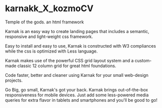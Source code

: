 # karnakk_X_kozmoCV
Temple of the gods. an html framework


Karnak is an easy way to create landing pages that includes a semantic, responsive and light-weight css framework.

Easy to install and easy to use, Karnak is constructed with W3 compliances while the css is optimized with Less language.

Karnak makes use of the powerful CSS grid layout system and a custom-made classic 12 column grid for great html foundations.

Code faster, better and cleaner using Karnak for your small web-design projects.

Go Big, go small, Karnak's got your back.
Karnak brings out-of-the-box responsiveness for mobile devices. Just add some less-powered media queries for extra flavor in tablets and smartphones and you'll be good to go!
